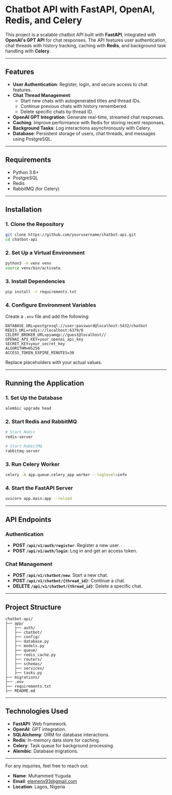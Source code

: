 
# Chatbot API with FastAPI, OpenAI, Redis, and Celery

This project is a scalable chatbot API built with **FastAPI**, integrated with **OpenAI's GPT API** for chat responses. The API features user authentication, chat threads with history tracking, caching with **Redis**, and background task handling with **Celery**.

---

## Features

- **User Authentication**: Register, login, and secure access to chat features.
- **Chat Thread Management**:
  - Start new chats with autogenerated titles and thread IDs.
  - Continue previous chats with history remembered.
  - Delete specific chats by thread ID.
- **OpenAI GPT Integration**: Generate real-time, streamed chat responses.
- **Caching**: Improve performance with Redis for storing recent responses.
- **Background Tasks**: Log interactions asynchronously with Celery.
- **Database**: Persistent storage of users, chat threads, and messages using PostgreSQL.

---

## Requirements

- Python 3.8+
- PostgreSQL
- Redis
- RabbitMQ (for Celery)

---

## Installation

### 1. Clone the Repository

```bash
git clone https://github.com/yourusername/chatbot-api.git
cd chatbot-api
```

### 2. Set Up a Virtual Environment

```bash
python3 -m venv venv
source venv/bin/activate
```

### 3. Install Dependencies

```bash
pip install -r requirements.txt
```

### 4. Configure Environment Variables

Create a `.env` file and add the following:

```env
DATABASE_URL=postgresql://user:password@localhost:5432/chatbot
REDIS_URL=redis://localhost:6379/0
CELERY_BROKER_URL=pyamqp://guest@localhost//
OPENAI_API_KEY=your_openai_api_key
SECRET_KEY=your_secret_key
ALGORITHM=HS256
ACCESS_TOKEN_EXPIRE_MINUTES=30
```

Replace placeholders with your actual values.

---

## Running the Application

### 1. Set Up the Database

```bash
alembic upgrade head
```

### 2. Start Redis and RabbitMQ

```bash
# Start Redis
redis-server

# Start RabbitMQ
rabbitmq-server
```

### 3. Run Celery Worker

```bash
celery -A app.queue.celery_app worker --loglevel=info
```

### 4. Start the FastAPI Server

```bash
uvicorn app.main:app --reload
```

---

## API Endpoints

### Authentication

- **POST `/api/v1/auth/register`**: Register a new user.
- **POST `/api/v1/auth/login`**: Log in and get an access token.

### Chat Management

- **POST `/api/v1/chatbot/new`**: Start a new chat.
- **POST `/api/v1/chatbot/{thread_id}`**: Continue a chat.
- **DELETE `/api/v1/chatbot/{thread_id}`**: Delete a specific chat.

---

## Project Structure

```
chatbot-api/
├── app/
│   ├── auth/
│   ├── chatbot/
│   ├── config/
│   ├── database.py
│   ├── models.py
│   ├── queue/
│   ├── redis_cache.py
│   ├── routers/
│   ├── schemas/
│   ├── services/
│   ├── tasks.py
├── migrations/
├── .env
├── requirements.txt
├── README.md
```

---

## Technologies Used

- **FastAPI**: Web framework.
- **OpenAI**: GPT integration.
- **SQLAlchemy**: ORM for database interactions.
- **Redis**: In-memory data store for caching.
- **Celery**: Task queue for background processing.
- **Alembic**: Database migrations.

---


For any inquiries, feel free to reach out:

- **Name**: Muhammed Yuguda
- **Email**: elemenx93@gmail.com
- **Location**: Lagos, Nigeria
